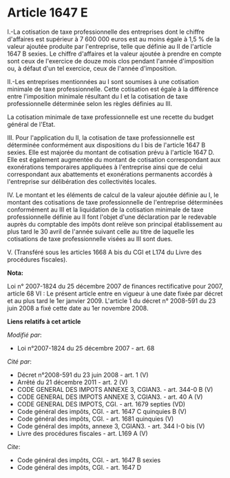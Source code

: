 # Article 1647 E

I.-La cotisation de taxe professionnelle des entreprises dont le chiffre d'affaires est supérieur à 7 600 000 euros est au
moins égale à 1,5 % de la valeur ajoutée produite par l'entreprise, telle que définie au II de l'article 1647 B sexies. Le
chiffre d'affaires et la valeur ajoutée à prendre en compte sont ceux de l'exercice de douze mois clos pendant l'année
d'imposition ou, à défaut d'un tel exercice, ceux de l'année d'imposition. 

II.-Les entreprises mentionnées au I sont soumises à une cotisation minimale de taxe professionnelle. Cette cotisation est
égale à la différence entre l'imposition minimale résultant du I et la cotisation de taxe professionnelle déterminée selon
les règles définies au III. 

La cotisation minimale de taxe professionnelle est une recette du budget général de l'Etat. 

III. Pour l'application du II, la cotisation de taxe professionnelle est déterminée conformément aux dispositions du I bis de
l'article 1647 B sexies. Elle est majorée du montant de cotisation prévu à l'article 1647 D. Elle est également augmentée du
montant de cotisation correspondant aux exonérations temporaires appliquées à l'entreprise ainsi que de celui correspondant
aux abattements et exonérations permanents accordés à l'entreprise sur délibération des collectivités locales. 

IV. Le montant et les éléments de calcul de la valeur ajoutée définie au I, le montant des cotisations de taxe
professionnelle de l'entreprise déterminées conformément au III et la liquidation de la cotisation minimale de taxe
professionnelle définie au II font l'objet d'une déclaration par le redevable auprès du comptable des impôts dont relève son
principal établissement au plus tard le 30 avril de l'année suivant celle au titre de laquelle les cotisations de taxe
professionnelle visées au III sont dues.

V. (Transféré sous les articles 1668 A bis du CGI et L174 du Livre des procédures fiscales).

**Nota:**

Loi n° 2007-1824 du 25 décembre 2007 de finances rectificative pour 2007, article 68 VI : Le présent article entre en vigueur
à une date fixée par décret et au plus tard le 1er janvier 2009. L'article 1 du décret n° 2008-591 du 23 juin 2008 a fixé
cette date au 1er novembre 2008.

**Liens relatifs à cet article**

_Modifié par_:

  - Loi n°2007-1824 du 25 décembre 2007 - art. 68

_Cité par_:

  - Décret n°2008-591 du 23 juin 2008 - art. 1 (V)
  - Arrêté du 21 décembre 2011 - art. 2 (V)
  - CODE GENERAL DES IMPOTS ANNEXE 3, CGIAN3. - art. 344-0 B (V)
  - CODE GENERAL DES IMPOTS ANNEXE 3, CGIAN3. - art. 40 A (V)
  - CODE GENERAL DES IMPOTS, CGI. - art. 1679 septies (VD)
  - Code général des impôts, CGI. - art. 1647 C quinquies B (V)
  - Code général des impôts, CGI. - art. 1681 quinquies (V)
  - Code général des impôts, annexe 3, CGIAN3. - art. 344 I-0 bis (V)
  - Livre des procédures fiscales - art. L169 A (V)

_Cite_:

  - Code général des impôts, CGI. - art. 1647 B sexies
  - Code général des impôts, CGI. - art. 1647 D
